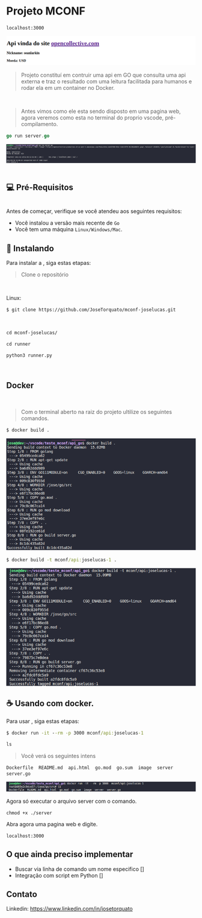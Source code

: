 # Projeto MCONF

```cmd
localhost:3000
```

<img src="image/pagina_renderizada.png" alt="exemplo imagem">
<br>

> Projeto constituí em contruir uma api em GO que consulta uma api externa e traz o resultado com uma leitura facilitada para humanos e rodar ela em um container no Docker.
<br>

> Antes vimos como ele esta sendo disposto em uma pagina web, agora veremos como esta no terminal do proprio vscode, pré-compilamento.

```go
go run server.go
```

<img src="image/comand-vscode.png" alt="exemplo imagem">
<br>
<br>

## 💻 Pré-Requisitos
<br>
Antes de começar, verifique se você atendeu aos seguintes requisitos:

* Você instalou a versão mais recente de `Go`
* Você tem uma máquina `Linux/Windows/Mac`. 

## 🚀 Instalando <API em go>

Para instalar a <api>, siga estas etapas:
<br>
>Clone o repositório
<br>

Linux:
```
$ git clone https://github.com/JoseTorquato/mconf-joselucas.git
```
<br>

```linux
cd mconf-joselucas/
```

```linux
cd runner
```

```linux
python3 runner.py
```



<br>

## Docker
<br>

> Com o terminal aberto na raiz do projeto ultilize os seguintes comandos.

```cmd
$ docker build .
```
<img src="image/docker_1.png" alt="exemplo imagem">

```cmd
$ docker build -t mconf/api:joselucas-1 .
```
<img src="image/docker_2.png" alt="exemplo imagem">


## ☕ Usando <api> com docker.

Para usar <api>, siga estas etapas:
<br>
```cmd
$ docker run -it --rm -p 3000 mconf/api:joselucas-1
```

```cmd
ls 
```
> Você verá os seguintes intens 
```
Dockerfile  README.md  api.html  go.mod  go.sum  image  server  server.go
```
<img src="image/docker_3.png" alt="exemplo imagem">

Agora só executar o arquivo server com o comando.
```
chmod +x ./server 
```
Abra agora uma pagina web e digite.
```
localhost:3000
```

## O que ainda preciso implementar

- Buscar via linha de comando um nome especifico [] 
- Integração com script em Python [] 

## Contato

Linkedin: https://www.linkedin.com/in/josetorquato